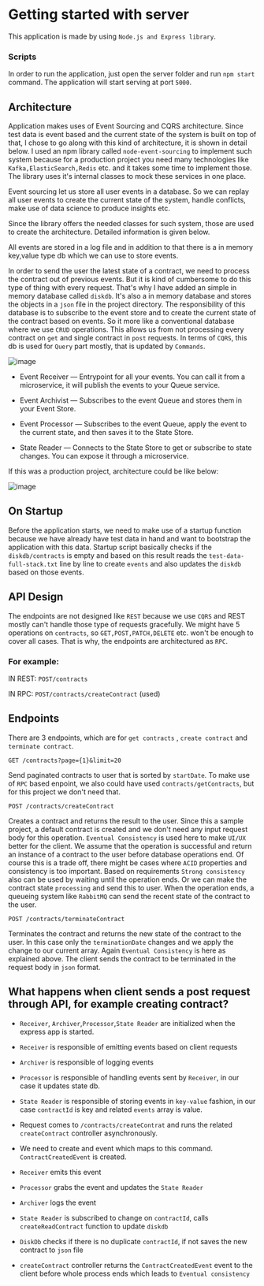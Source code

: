 # Getting started with server

This application is made by using `Node.js and Express library`.

### Scripts

In order to run the application, just open the server folder and run `npm start` command. The application will start serving at port `5000`.

## Architecture

Application makes uses of Event Sourcing and CQRS architecture. Since test data is event based and the current state of the system is built on top of that, 
I chose to go along with this kind of architecture, it is shown in detail below. I used an npm library called `node-event-sourcing` to implement such system because 
for a production project you need many technologies like `Kafka,ElasticSearch,Redis` etc. and it takes some time to implement those. The library uses it's internal classes to 
mock these services in one place.

Event sourcing let us store all user events in a database. So we can replay all user events to create the current state of the system, handle conflicts, make use of data science to 
produce insights etc.

Since the library offers the needed classes for such system, those are used to create the architecture. Detailed information is given below. 

All events are stored in a log file and in addition to that there is a in memory key,value type db which we can use to store events.

In order to send the user the latest state of a contract, we need to process the contract out of previous events. But it is kind of cumbersome to do this type of thing with every request.
That's why I have added an simple in memory database called `diskdb`. It's also a in memory database and stores the objects in a `json` file in the project directory. 
The responsibility of this database is to subscribe to the event store and to create the current state of the contract based on events. So it more like a conventional database where we use 
`CRUD` operations. This allows us from not processing every contract on `get` and single contract in `post` requests. In terms of `CQRS`, this db is used for `Query` part mostly, 
that is updated by `Commands`.

![image](https://user-images.githubusercontent.com/16900879/142380001-b11d8025-07f1-4f39-96dd-2c53cd5fb30c.png)

- Event Receiver — Entrypoint for all your events. You can call it from a microservice, it will publish the events to your Queue service.

- Event Archivist — Subscribes to the event Queue and stores them in your Event Store.

- Event Processor — Subscribes to the event Queue, apply the event to the current state, and then saves it to the State Store.

- State Reader — Connects to the State Store to get or subscribe to state changes. You can expose it through a microservice.

If this was a production project, architecture could be like below:

![image](https://user-images.githubusercontent.com/16900879/142380577-99197be8-924d-41fa-a041-c5c09b61b3cd.png)

## On Startup

Before the application starts, we need to make use of a startup function because we have already have test data in hand and want to bootstrap the application with this data. 
Startup script basically checks if the `diskdb/contracts` is empty and based on this result reads the `test-data-full-stack.txt` line by line to create `events` and also updates the `diskdb` based on those events.

## API Design

The endpoints are not designed like `REST` because we use `CQRS` and REST mostly can't handle those type of requests gracefully. We might have 5 operations on `contracts`, so `GET,POST,PATCH,DELETE` etc. won't be enough to cover all cases. That is why, the endpoints are architectured as `RPC`. 

### For example:

IN REST:  `POST/contracts`

IN RPC:  `POST/contracts/createContract` (used)

## Endpoints

There are 3 endpoints, which are for `get contracts` , `create contract` and `terminate contract`.

`GET /contracts?page={1}&limit=20`

Send paginated contracts to user that is sorted by `startDate`. To make use of `RPC` based enpoint, we also could have used `contracts/getContracts`, but for this project we don't need that.

`POST /contracts/createContract`

Creates a contract and returns the result to the user. Since this a sample project, a default contract is created and we don't need any input request body for this operation. 
`Eventual Consistency` is used here to make `UI/UX` better for the client. We assume that the operation is successful and return an instance of a contract to the user before database operations end. Of course this is a trade off, there might be cases where `ACID` properties and consistency is too important. Based on requirements `Strong consistency` also can be used by waiting until the operation ends. Or we can make the contract state `processing` and send this to user. When the operation ends, a queueing system like `RabbitMQ` can send the recent state of the contract to the user.

`POST /contracts/terminateContract`

Terminates the contract and returns the new state of the contract to the user. In this case only the `terminationDate` changes and we apply the change to our current array. Again `Eventual Consistency` is here as explained above. The client sends the contract to be terminated in the request body in `json` format.

## What happens when client sends a post request through API, for example creating contract?

- `Receiver`, `Archiver`,`Processor`,`State Reader` are initialized when the express app is started.

- `Receiver` is responsible of emitting events based on client requests

- `Archiver` is responsible of logging events

- `Processor` is responsible of handling events sent by `Receiver`, in our case it updates state db.

- `State Reader` is responsible of storing events in `key-value` fashion, in our case `contractId` is key and related `events` array is value.

- Request comes to `/contracts/createContrat` and runs the related `createContract` controller asynchronously.

- We need to create and event which maps to this command. `ContractCreatedEvent` is created.

- `Receiver` emits this event

- `Processor` grabs the event and updates the `State Reader`

- `Archiver` logs the event

- `State Reader` is subscribed to change on `contractId`, calls `createReadContract` function to update `diskdb`

- `DiskDb` checks if there is no duplicate `contractId`, if not saves the new contract to `json` file

- `createContract` controller returns the `ContractCreatedEvent` event to the client before whole process ends which leads to `Eventual consistency`





